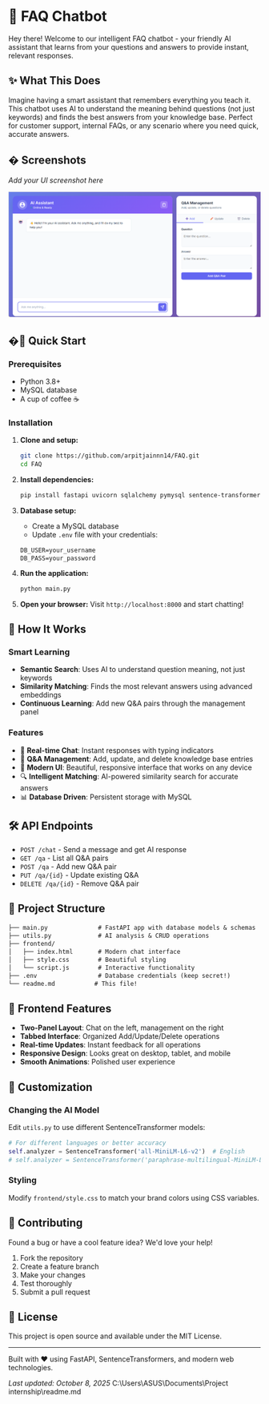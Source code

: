 # 🤖 FAQ Chatbot

Hey there! Welcome to our intelligent FAQ chatbot - your friendly AI assistant that learns from your questions and answers to provide instant, relevant responses.

## ✨ What This Does

Imagine having a smart assistant that remembers everything you teach it. This chatbot uses AI to understand the meaning behind questions (not just keywords) and finds the best answers from your knowledge base. Perfect for customer support, internal FAQs, or any scenario where you need quick, accurate answers.

## � Screenshots

*Add your UI screenshot here*

![FAQ Chatbot Interface](UI.png)

## �🚀 Quick Start

### Prerequisites
- Python 3.8+
- MySQL database
- A cup of coffee ☕

### Installation

1. **Clone and setup:**
   ```bash
   git clone https://github.com/arpitjainnn14/FAQ.git
   cd FAQ
   ```

2. **Install dependencies:**
   ```bash
   pip install fastapi uvicorn sqlalchemy pymysql sentence-transformers python-dotenv numpy
   ```

3. **Database setup:**
   - Create a MySQL database
   - Update `.env` file with your credentials:
   ```
   DB_USER=your_username
   DB_PASS=your_password
   ```

4. **Run the application:**
   ```bash
   python main.py
   ```

5. **Open your browser:**
   Visit `http://localhost:8000` and start chatting!

## 🎯 How It Works

### Smart Learning
- **Semantic Search**: Uses AI to understand question meaning, not just keywords
- **Similarity Matching**: Finds the most relevant answers using advanced embeddings
- **Continuous Learning**: Add new Q&A pairs through the management panel

### Features
- 💬 **Real-time Chat**: Instant responses with typing indicators
- 📝 **Q&A Management**: Add, update, and delete knowledge base entries
- 🎨 **Modern UI**: Beautiful, responsive interface that works on any device
- 🔍 **Intelligent Matching**: AI-powered similarity search for accurate answers
- 📊 **Database Driven**: Persistent storage with MySQL

## 🛠️ API Endpoints

- `POST /chat` - Send a message and get AI response
- `GET /qa` - List all Q&A pairs
- `POST /qa` - Add new Q&A pair
- `PUT /qa/{id}` - Update existing Q&A
- `DELETE /qa/{id}` - Remove Q&A pair

## 📁 Project Structure

```
├── main.py              # FastAPI app with database models & schemas
├── utils.py             # AI analysis & CRUD operations
├── frontend/
│   ├── index.html       # Modern chat interface
│   ├── style.css        # Beautiful styling
│   └── script.js        # Interactive functionality
├── .env                 # Database credentials (keep secret!)
└── readme.md           # This file!
```

## 🎨 Frontend Features

- **Two-Panel Layout**: Chat on the left, management on the right
- **Tabbed Interface**: Organized Add/Update/Delete operations
- **Real-time Updates**: Instant feedback for all operations
- **Responsive Design**: Looks great on desktop, tablet, and mobile
- **Smooth Animations**: Polished user experience

## 🔧 Customization

### Changing the AI Model
Edit `utils.py` to use different SentenceTransformer models:
```python
# For different languages or better accuracy
self.analyzer = SentenceTransformer('all-MiniLM-L6-v2')  # English
# self.analyzer = SentenceTransformer('paraphrase-multilingual-MiniLM-L12-v2')  # Multi-language
```

### Styling
Modify `frontend/style.css` to match your brand colors using CSS variables.

## 🤝 Contributing

Found a bug or have a cool feature idea? We'd love your help!

1. Fork the repository
2. Create a feature branch
3. Make your changes
4. Test thoroughly
5. Submit a pull request

## 📄 License

This project is open source and available under the MIT License.

---

Built with ❤️ using FastAPI, SentenceTransformers, and modern web technologies.

*Last updated: October 8, 2025*</content>
<parameter name="filePath">C:\Users\ASUS\Documents\Project internship\readme.md
